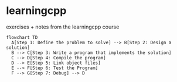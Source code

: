 # learningcpp
exercises + notes from the learningcpp course

```mermaid
flowchart TD
  A[Step 1: Define the problem to solve] --> B[Step 2: Design a solution]
  B --> C[Step 3: Write a program that implements the solution]
  C --> D[Step 4: Compile the program]
  D --> E[Step 5: Link object files]
  E --> F[Step 6: Test the Program]
  F --> G[Step 7: Debug] --> D



```
